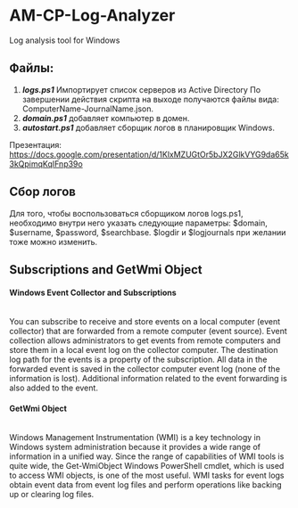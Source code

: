# AM-CP-Log-Analyzer
Log analysis tool for Windows

Файлы:
-------------------

1. ***logs.ps1***
Импортирует список серверов из Active Directory
По завершении действия скрипта на выходе получаются файлы вида: ComputerName-JournalName.json.
2. ***domain.ps1*** добавляет компьютер в домен.
3. ***autostart.ps1*** добавляет сборщик логов в планировщик Windows.


Презентация: https://docs.google.com/presentation/d/1KlxMZUGtOr5bJX2GlkVYG9da65k3kQpimqKqIFnp39o

## Сбор логов
Для того, чтобы воспользоваться сборщиком логов logs.ps1, необходимо внутри него указать следующие параметры: $domain, $username, $password, $searchbase. $logdir и $logjournals при желании тоже можно изменить.

## Subscriptions and GetWmi Object
<h4>Windows Event Collector and Subscriptions</h4> <br/>
You can subscribe to receive and store events on a local computer (event collector) that are forwarded from a remote computer (event source). 
Event collection allows administrators to get events from remote computers and store them in a local event log on the collector computer. The destination log path for the events is a property of the subscription. All data in the forwarded event is saved in the collector computer event log (none of the information is lost). Additional information related to the event forwarding is also added to the event.
<h4> GetWmi Object </h4> <br/>
Windows Management Instrumentation (WMI) is a key technology in Windows system administration because it provides a wide range of information in a unified way. Since the range of capabilities of WMI tools is quite wide, the Get-WmiObject Windows PowerShell cmdlet, which is used to access WMI objects, is one of the most useful.
WMI tasks for event logs obtain event data from event log files and perform operations like backing up or clearing log files. 
